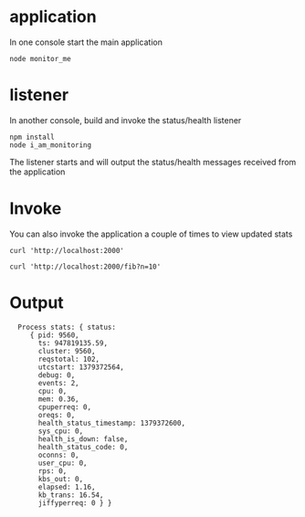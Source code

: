 # application
In one console start the main application
```
node monitor_me
```

# listener
In another console, build and invoke the status/health listener
```
npm install
node i_am_monitoring
```
The listener starts and will output the status/health messages received from the application

# Invoke
You can also invoke the application a couple of times to view updated stats
```
curl 'http://localhost:2000'

curl 'http://localhost:2000/fib?n=10'
```

# Output
```
  Process stats: { status: 
     { pid: 9560,
       ts: 947819135.59,
       cluster: 9560,
       reqstotal: 102,
       utcstart: 1379372564,
       debug: 0,
       events: 2,
       cpu: 0,
       mem: 0.36,
       cpuperreq: 0,
       oreqs: 0,
       health_status_timestamp: 1379372600,
       sys_cpu: 0,
       health_is_down: false,
       health_status_code: 0,
       oconns: 0,
       user_cpu: 0,
       rps: 0,
       kbs_out: 0,
       elapsed: 1.16,
       kb_trans: 16.54,
       jiffyperreq: 0 } }
```
